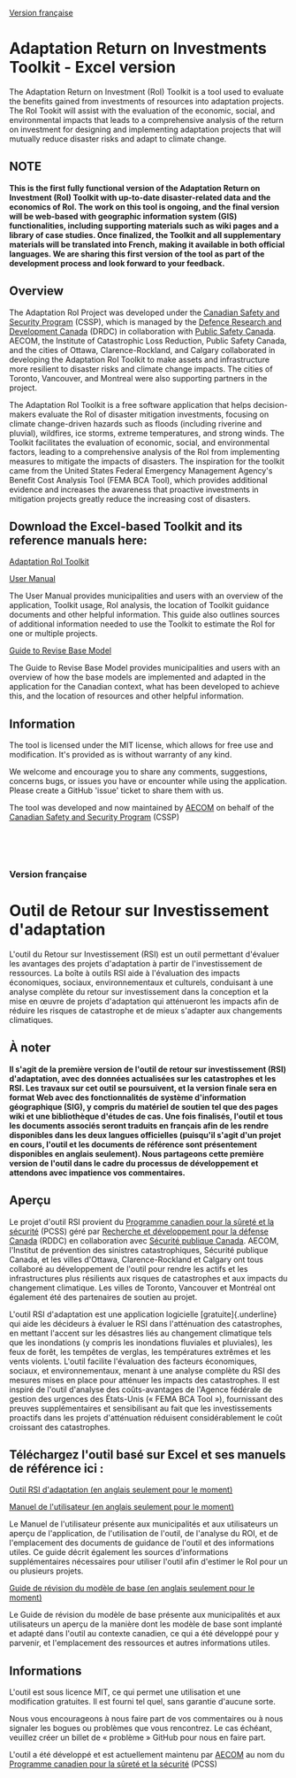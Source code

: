 [Version française](#version-française)
# Adaptation Return on Investments Toolkit - Excel version

The Adaptation Return on Investment (RoI) Toolkit is a tool used to evaluate the benefits gained from investments of resources into adaptation projects. The RoI Tookit will assist with the evaluation of the economic, social, and environmental impacts that leads to a comprehensive analysis of the return on investment for designing and implementing adaptation projects that will mutually reduce disaster risks and adapt to climate change.

## NOTE

**This is the first fully functional version of the Adaptation Return on Investment (RoI) Toolkit with up-to-date disaster-related data and the economics of RoI. The work on this tool is ongoing, and the final
version will be web-based with geographic information system (GIS) functionalities, including supporting materials such as wiki pages and a library of case studies. Once finalized, the Toolkit and all supplementary materials will be translated into French, making it available in both official languages. We are sharing this first version of the tool as part of the development process and look forward to your feedback.**

## Overview

The Adaptation RoI Project was developed under the [Canadian Safety and Security Program](https://science.gc.ca/site/science/en/canadian-safety-and-security-program) (CSSP), which is managed by the [Defence Research and Development Canada](https://www.canada.ca/en/defence-research-development.html) (DRDC) in collaboration with [Public Safety Canada](https://www.publicsafety.gc.ca/index-en.aspx). AECOM, the Institute of Catastrophic Loss Reduction, Public Safety Canada, and the cities of Ottawa, Clarence-Rockland, and Calgary collaborated in developing the Adaptation RoI Toolkit to make assets and infrastructure more resilient to disaster risks and climate change impacts. The cities of Toronto, Vancouver, and Montreal were also supporting partners in the project.

The Adaptation RoI Toolkit is a free software application that helps decision-makers evaluate the RoI of disaster mitigation investments, focusing on climate change-driven hazards such as floods (including riverine and pluvial), wildfires, ice storms, extreme temperatures, and strong winds. The Toolkit facilitates the evaluation of economic, social, and environmental factors, leading to a comprehensive analysis of the RoI from implementing measures to mitigate the impacts of disasters. The inspiration for the toolkit came from the United States Federal Emergency Management Agency's Benefit Cost Analysis Tool (FEMA BCA Tool), which provides additional evidence and increases the awareness that proactive investments in mitigation projects greatly reduce the increasing cost of disasters.

## Download the Excel-based Toolkit and its reference manuals here:

[Adaptation RoI Toolkit](https://github.com/Adaptation-ROI-Toolkit/Adaptation-ROI-Toolkit-Excel/raw/refs/heads/main/ROI_Toolkit_v1.xlsm)

[User Manual](https://github.com/Adaptation-ROI-Toolkit/Adaptation-ROI-Toolkit-Excel/raw/refs/heads/main/Ref%20Guide_Adaptation%20RoI.pdf)

The User Manual provides municipalities and users with an overview of the application, Toolkit usage, RoI analysis, the location of Toolkit guidance documents and other helpful information. This guide also outlines sources of additional information needed to use the Toolkit to estimate the RoI for one or multiple projects.

[Guide to Revise Base Model](https://github.com/Adaptation-ROI-Toolkit/Adaptation-ROI-Toolkit-Excel/raw/refs/heads/main/Guide%20to%20Revise%20Base%20Model.pdf)

The Guide to Revise Base Model provides municipalities and users with an overview of how the base models are implemented and adapted in the application for the Canadian context, what has been developed to achieve this, and the location of resources and other helpful information.

## Information

The tool is licensed under the MIT license, which allows for free use and modification. It's provided as is without warranty of any kind.

We welcome and encourage you to share any comments, suggestions, concerns bugs, or issues you have or encounter while using the application. Please create a GitHub \'issue\' ticket to share them with us.

The tool was developed and now maintained by [AECOM](https://aecom.com/) on behalf of the [Canadian Safety and Security Program](https://science.gc.ca/site/science/en/canadian-safety-and-security-program) (CSSP)

&nbsp;

&nbsp;

### Version française
# Outil de Retour sur Investissement d\'adaptation

L'outil du Retour sur Investissement (RSI) est un outil permettant d\'évaluer les avantages des projets d\'adaptation à partir de l\'investissement de ressources. La boîte à outils RSI aide à l\'évaluation des impacts économiques, sociaux, environnementaux et culturels, conduisant à une analyse complète du retour sur investissement dans la conception et la mise en œuvre de projets d\'adaptation qui atténueront les impacts afin de réduire les risques de catastrophe et de mieux s\'adapter aux changements climatiques.

## À noter

**Il s'agit de la première version de l'outil de retour sur investissement (RSI) d'adaptation, avec des données actualisées sur les catastrophes et les RSI. Les travaux sur cet outil se poursuivent, et la version finale sera en format Web avec des fonctionnalités de système d'information géographique (SIG), y compris du matériel de soutien tel que des pages wiki et une bibliothèque d'études de cas. Une fois finalisés, l'outil et tous les documents associés seront traduits en français afin de les rendre disponibles dans les deux langues officielles (puisqu'il s'agit d'un projet en cours, l'outil et les documents de référence sont présentement disponibles en anglais seulement). Nous partageons cette première version de l'outil dans le cadre du processus de développement et attendons avec impatience vos commentaires.**

## Aperçu

Le projet d'outil RSI provient du [Programme canadien pour la sûreté et la sécurité](https://science.gc.ca/site/science/fr/programme-canadien-pour-surete-securite) (PCSS) géré par [Recherche et développement pour la défense Canada](https://www.canada.ca/fr/recherche-developpement-defense.html) (RDDC) en collaboration avec [Sécurité publique Canada](https://www.securitepublique.gc.ca/index-fr.aspx). AECOM, l'Institut de prévention des sinistres catastrophiques, Sécurité publique Canada, et les villes d'Ottawa, Clarence-Rockland et Calgary ont tous collaboré au développement de l'outil pour rendre les actifs et les infrastructures plus résilients aux risques de catastrophes et aux impacts du changement climatique. Les villes de Toronto, Vancouver et Montréal ont également été des partenaires de soutien au projet.

L'outil RSI d'adaptation est une application logicielle [gratuite]{.underline} qui aide les décideurs à évaluer le RSI dans l'atténuation des catastrophes, en mettant l'accent sur les désastres liés au changement climatique tels que les inondations (y compris les inondations fluviales et pluviales), les feux de forêt, les tempêtes de verglas, les températures extrêmes et les vents violents. L'outil facilite l'évaluation des facteurs économiques, sociaux, et environnementaux, menant à une analyse complète du RSI des mesures mises en place pour atténuer les impacts des catastrophes. Il est inspiré de l'outil d'analyse des coûts-avantages de l'Agence fédérale de gestion des urgences des États-Unis (« FEMA BCA Tool »), fournissant des preuves supplémentaires et sensibilisant au fait que les investissements proactifs dans les projets d'atténuation réduisent considérablement le coût croissant des catastrophes.

## Téléchargez l'outil basé sur Excel et ses manuels de référence ici :

[Outil RSI d'adaptation (en anglais seulement pour le moment)](https://github.com/Adaptation-ROI-Toolkit/Adaptation-ROI-Toolkit-Excel/raw/refs/heads/main/ROI_Toolkit_v1.xlsm)

[Manuel de l'utilisateur (en anglais seulement pour le moment)](https://github.com/Adaptation-ROI-Toolkit/Adaptation-ROI-Toolkit-Excel/raw/refs/heads/main/Ref%20Guide_Adaptation%20RoI.pdf)


Le Manuel de l'utilisateur présente aux municipalités et aux utilisateurs un aperçu de l'application, de l'utilisation de l'outil, de l'analyse du ROI, et de l'emplacement des documents de guidance de l'outil et des informations utiles. Ce guide décrit également les sources d'informations supplémentaires nécessaires pour utiliser l'outil afin d'estimer le RoI pour un ou plusieurs projets.

[Guide de révision du modèle de base (en anglais seulement pour le moment)](https://github.com/Adaptation-ROI-Toolkit/Adaptation-ROI-Toolkit-Excel/raw/refs/heads/main/Guide%20to%20Revise%20Base%20Model.pdf)

Le Guide de révision du modèle de base présente aux municipalités et aux utilisateurs un aperçu de la manière dont les modèle de base sont implanté et adapté dans l'outil au contexte canadien, ce qui a été développé pour y parvenir, et l'emplacement des ressources et autres informations utiles.

## Informations

L\'outil est sous licence MIT, ce qui permet une utilisation et une modification gratuites. Il est fourni tel quel, sans garantie d\'aucune sorte.

Nous vous encourageons à nous faire part de vos commentaires ou à nous signaler les bogues ou problèmes que vous rencontrez. Le cas échéant, veuillez créer un billet de « problème » GitHub pour nous en faire part.

L'outil a été développé et est actuellement maintenu par [AECOM](https://aecom.com/) au nom du [Programme canadien pour la sûreté et la sécurité](https://science.gc.ca/site/science/fr/programme-canadien-pour-surete-securite) (PCSS)
